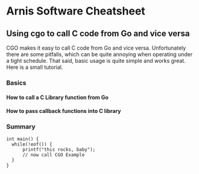 
# Arnis Software Cheatsheet
## Using cgo to call C code from Go and vice versa
CGO makes it easy to call C code from Go and vice versa. Unfortunately there are some pitfalls, which can be quite annoying when operating under a tight schedule. That said, basic usage is quite simple and works great. Here is a small tutorial.
### Basics
#### How to call a C Library function from Go
#### How to pass callback functions into C library
### Summary




    int main() {
      while(!eof()) {
	      printf("this rocks, baby");
	      // now call CGO Example
      }
    }
<!--stackedit_data:
eyJoaXN0b3J5IjpbLTE0NjM3NzUwNTUsLTEwOTMzNzI4MDQsLT
EzMDY5ODkwODZdfQ==
-->